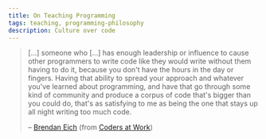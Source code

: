 ```yaml
---
title: On Teaching Programming
tags: teaching, programming-philosophy
description: Culture over code
---
```


> [...] someone who [...] has enough leadership or influence to cause other programmers to write code like they would write without them having to do it, because you don't have the hours in the day or fingers. Having that ability to spread your approach and whatever you've learned about programming, and have that go through some kind of community and produce a corpus of code that's bigger than you could do, that's as satisfying to me as being the one that stays up all night writing too much code.
>
> – [Brendan Eich](https://brendaneich.com/) (from [Coders at Work](http://www.codersatwork.com/))
